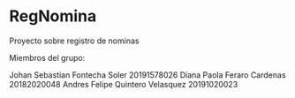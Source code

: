 # RegNomina
 Proyecto sobre registro de nominas 
 
 Miembros del grupo:
  
 Johan Sebastian Fontecha Soler   20191578026
 Diana Paola Feraro Cardenas      20182020048
 Andres Felipe Quintero Velasquez 20191020023  
